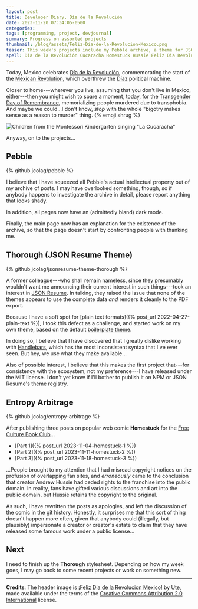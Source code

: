 ```yaml
---
layout: post
title: Developer Diary, Día de la Revolución
date: 2023-11-20 07:34:05-0500
categories:
tags: [programming, project, devjournal]
summary: Progress on assorted projects
thumbnail: /blog/assets/Feliz-Dia-de-la-Revolucion-Mexico.png
teaser: This week's projects include my Pebble archive, a theme for JSON Resume, and some blog corrections.
spell: Día de la Revolución Cucaracha Homestuck Hussie Feliz Dia Revolucion
---
```


Today, Mexico celebrates [Día de la Revolución](https://en.wikipedia.org/wiki/Revolution_Day_%28Mexico%29), commemorating the start of the [Mexican Revolution](https://en.wikipedia.org/wiki/Mexican_Revolution), which overthrew the [Díaz](https://en.wikipedia.org/wiki/Porfirio_D%C3%ADaz) political machine.

Closer to home---wherever you live, assuming that you don't live in Mexico, either---then you might wish to spare a moment, today, for the [Transgender Day of Remembrance](https://en.wikipedia.org/wiki/Transgender_Day_of_Remembrance), memorializing people murdered due to transphobia.  And maybe we could...I don't know, *stop* with the whole "bigotry makes sense as a reason to murder" thing. {% emoji shrug %}

![Children from the Montessori Kindergarten singing "La Cucaracha"](/blog/assets/Feliz-Dia-de-la-Revolucion-Mexico.png "The caption tells me what they sang; I couldn't confirm it beyond that, if anybody needs authentication")

Anyway, on to the projects...

## Pebble

{% github jcolag/pebble %}

I believe that I have squeezed all Pebble's actual intellectual property out of my archive of posts.  I may have overlooked something, though, so if anybody happens to investigate the archive in detail, please report anything that looks shady.

In addition, all pages now have an (admittedly bland) dark mode.

Finally, the main page now has an explanation for the existence of the archive, so that the page doesn't start by confronting people with thanking me.

## Thorough (JSON Resume Theme)

{% github jcolag/jsonresume-theme-thorough %}

A former colleague---who shall remain nameless, since they presumably wouldn't want me announcing their current interest in such things---took an interest in [JSON Resume](https://jsonresume.org/).  In talking, they raised the issue that none of the themes appears to use the complete data *and* renders it cleanly to the PDF export.

Because I have a soft spot for [plain text formats]({% post_url 2022-04-27-plain-text %}), I took this defect as a challenge, and started work on my own theme, based on the default [boilerplate theme](https://github.com/jsonresume/jsonresume-theme-boilerplate).

In doing so, I believe that I have discovered that I greatly dislike working with [Handlebars](https://handlebarsjs.com/), which has the most inconsistent syntax that I've ever seen.  But hey, we use what they make available...

Also of possible interest, I believe that this makes the first project that---for consistency with the ecosystem, not my preference---I have released under the MIT license.  I don't yet know if I'll bother to publish it on NPM or JSON Resume's theme registry.

## Entropy Arbitrage

{% github jcolag/entropy-arbitrage %}

After publishing three posts on popular web comic **Homestuck** for the [Free Culture Book Club](/blog/tag/bookclub)...

 * [Part 1]({% post_url 2023-11-04-homestuck-1 %})
 * [Part 2]({% post_url 2023-11-11-homestuck-2 %})
 * [Part 3]({% post_url 2023-11-18-homestuck-3 %})

...People brought to my attention that I had misread copyright notices on the profusion of overlapping fan sites, and *erroneously* came to the conclusion that creator Andrew Hussie had ceded rights to the franchise into the public domain.  In reality, fans have gifted various discussions and art into the public domain, but Hussie retains the copyright to the original.

As such, I have rewritten the posts as apologies, and left the discussion of the comic in the git history.  Honestly, it surprises me that this sort of thing doesn't happen more often, given that anybody could (illegally, but plausibly) impersonate a creator or creator's estate to claim that they have released some famous work under a public license...

## Next

I need to finish up the **Thorough** stylesheet.  Depending on how my week goes, I may go back to some recent projects or work on something new.

* * *

**Credits**:  The header image is [¡Feliz Dia de la Revolucion Mexico!](https://www.flickr.com/photos/uteart/4119501357/) by [Ute](https://www.flickr.com/photos/uteart/), made available under the terms of the [Creative Commons Attribution 2.0 International](https://creativecommons.org/licenses/by/2.0/) license.

